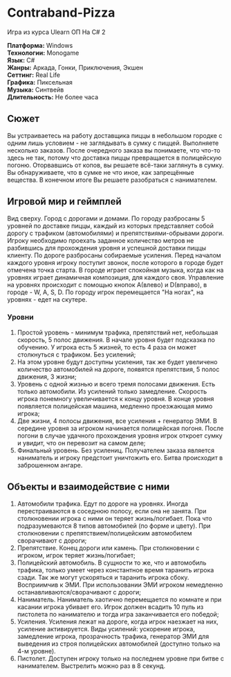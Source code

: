 # Contraband-Pizza
Игра из курса Ulearn ОП На C# 2

**Платформа:** Windows<br>
**Технологии:** Monogame<br>
**Язык:** C#<br>
**Жанры:** Аркада, Гонки, Приключения, Экшен<br>
**Сеттинг:** Real Life<br>
**Графика:** Пиксельная<br>
**Музыка:** Синтвейв<br>
**Длительность:** Не более часа<br>

## Сюжет
Вы устраиваетесь на работу доставщика пиццы в небольшом городке с одним лишь условием - не заглядывать в сумку с пиццей. Выполняете несколько заказов. После очередного заказа вы понимаете, что что-то здесь не так, потому что доставка пиццы превращается в полицейскую погоню. Оторвавшись от копов, вы решаете всё-таки заглянуть в сумку. Вы обнаруживаете, что в сумке не что иное, как запрещённые вещества. В конечном итоге Вы решаете разобраться с нанимателем.

## Игровой мир и геймплей
Вид сверху. Город с дорогами и домами. По городу разбросаны 5 уровней по доставке пиццы, каждый из которых представляет собой дорогу с трафиком (автомобилями) и препятствиями-обрывами дороги. Игроку необходимо проехать заданное количество метров не разбившись для прохождения уровня и успешной доставки пиццы клиенту. По дороге разбросаны собираемые усиления. Перед началом каждого уровня игроку поступит звонок, после которого в городе будет отмечена точка старта. В городе играет спокойная музыка, когда как на уровнях играет динамичная композиция, для каждого своя. Управление на уровнях происходит с помощью кнопок A(влево) и D(вправо), в городе - W, A, S, D. По городу игрок перемещается "На ногах", на уровнях - едет на скутере.

### Уровни
1. Простой уровень - минимум трафика, препятствий нет, небольшая скорость, 5 полос движения. В начале уровня будет подсказка по обучению. У игрока есть 5 жизней, то есть 4 раза он может столкнуться с трафиком. Без усилений;
2. На этом уровне будут доступны усиления, так же будет увеличено количество автомобилей на дороге, появятся препятствия, 5 полос движения, 3 жизни;
3. Уровень с одной жизнью и всего тремя полосами движения. Есть только автомобили. Из усилений только замедление. Скорость игрока понемногу увеличивается к концу уровня. В конце уровня появляется полицейская машина, медленно проезжающая мимо игрока;
4. Две жизни, 4 полосы движения, все усиления + генератор ЭМИ. В середине уровня за игроком начинается полицейская погоня. После погони в случае удачного прохождения уровня игрок откроет сумку и увидит, что он перевозит на самом деле;
5. Финальный уровень. Без усилениц. Получателем заказа является наниматель и игроку предстоит уничтожить его. Битва происходит в заброшенном ангаре.

## Объекты и взаимодействие с ними
1. Автомобили трафика. Едут по дороге на уровнях. Иногда перестраиваются в соседнюю полосу, если она не занята. При столкновении игрока с ними он теряет жизнь/погибает. Пока что подразумеваются 8 типов автомобилей (по форме и цвету). При столкновении с препятствием/полицейским автомобилем сворачивают с дороги;
2. Препятствие. Конец дороги или камень. При столкновении с игроком, игрок теряет жизнь/погибает;
3. Полицейский автомобиль. В сущности то же, что и автомобиль трафика, только умеет через константное время таранить игрока сзади. Так же могут ускоряться и таранить игрока сбоку. Восприимчив к ЭМИ. При использовании ЭМИ игроком немедленно останавливаются/сворачивают с дороги;
4. Наниматель. Наниматель хаотично перемещается по комнате и при касании игрока убивает его. Игрок должен всадить 10 пуль из пистолета по нанимателю и тогда игра заканчивается его победой;
5. Усиления. Усиления лежат на дороге, когда игрок наезжает на них, усиление активируется. Виды усилений: ускорение игрока, замедление игрока, прозрачность трафика, генератор ЭМИ для выведения из строя полицейских автомобилей (доступно только на 4-м уровне).
6. Пистолет. Доступен игроку только на последнем уровне при битве с нанимателем. Выстрелить можно раз в 8 секунд.
